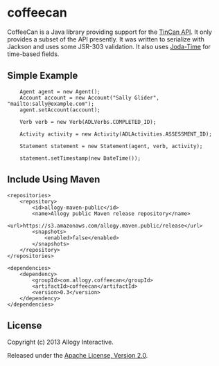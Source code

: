 coffeecan
=========

CoffeeCan is a Java library providing support for the [TinCan API][tincanapi]. It only provides a subset of the API
presently. It was written to serialize with Jackson and uses some JSR-303 validation. It also uses [Joda-Time][jodatime] for
time-based fields.

Simple Example
--------------

        Agent agent = new Agent();
        Account account = new Account("Sally Glider", "mailto:sally@example.com");
        agent.setAccount(account);

        Verb verb = new Verb(ADLVerbs.COMPLETED_ID);

        Activity activity = new Activity(ADLActivities.ASSESSMENT_ID);

        Statement statement = new Statement(agent, verb, activity);

        statement.setTimestamp(new DateTime());


Include Using Maven
-------------------

    <repositories>
        <repository>
            <id>allogy-maven-public</id>
            <name>Allogy public Maven release repository</name>
            <url>https://s3.amazonaws.com/allogy.maven.public/release</url>
            <snapshots>
                <enabled>false</enabled>
            </snapshots>
        </repository>
    </repositories>

    <dependencies>
        <dependency>
            <groupId>com.allogy.coffeecan</groupId>
            <artifactId>coffeecan</artifactId>
            <version>0.3</version>
        </dependency>
    </dependencies>

License
-------

Copyright (c) 2013 Allogy Interactive.

Released under the [Apache License, Version 2.0][apache-license].


[tincanapi]: http://tincanapi.com/developers/tech-overview
[apache-license]: http://www.apache.org/licenses/LICENSE-2.0
[jodatime]: http://joda-time.sourceforge.net
